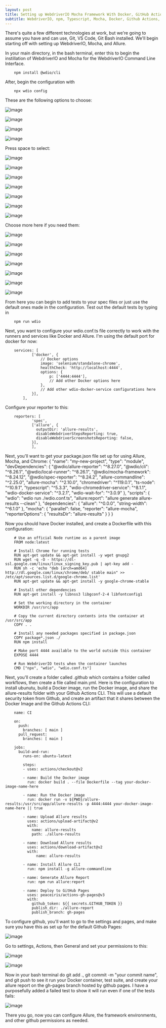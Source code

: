 ```yaml
---
layout: post
title: Setting up WebdriverIO Mocha Framework With Docker, GitHub Actions and Allure.
subtitle: WebdriverIO, npm, Typescript, Mocha, Docker, Github Actions, Allure
---
```



There's quite a few different technologies at work, but we're going to assume you have and can use, Git, VS Code, Git Bash installed. We'll begin starting off with setting up WebdriverIO, Mocha, and Allure.

In your main directory, in the bash terminal, enter this to begin the instillation of WebdriverIO and Mocha for the WebdriverIO Command Line Interface.
        
        npm install @wdio/cli

After, begin the configuration with

        npx wdio config

These are the following options to choose:

![image](https://github.com/terrainthesky-hub/terrainthesky-hub.github.io/assets/60892621/f9bee03f-cda5-429b-9e26-3eb4fb4486cb)

![image](https://github.com/terrainthesky-hub/terrainthesky-hub.github.io/assets/60892621/74a6a37c-ae4a-4405-82b4-4bf314da960e)

![image](https://github.com/terrainthesky-hub/terrainthesky-hub.github.io/assets/60892621/8b9eebcf-a0ab-4b36-91fc-a658be7eacc6)

![image](https://github.com/terrainthesky-hub/terrainthesky-hub.github.io/assets/60892621/3d098dcf-6a2a-4beb-aeb7-1f975d8df201)

  Press space to select:

![image](https://github.com/terrainthesky-hub/terrainthesky-hub.github.io/assets/60892621/b2e68906-5679-4102-b1ef-caac80644a06)

![image](https://github.com/terrainthesky-hub/terrainthesky-hub.github.io/assets/60892621/8c250dee-58cc-455b-b0da-8fd67c1d6157)

![image](https://github.com/terrainthesky-hub/terrainthesky-hub.github.io/assets/60892621/b18c700b-fe9e-489e-b18e-8ba136f5bc6f)

![image](https://github.com/terrainthesky-hub/terrainthesky-hub.github.io/assets/60892621/c04a1aff-d2d4-4020-9595-70fcb6d2ca62)

![image](https://github.com/terrainthesky-hub/terrainthesky-hub.github.io/assets/60892621/b2bc33a9-8a59-4855-89b1-bceac0155d38)

![image](https://github.com/terrainthesky-hub/terrainthesky-hub.github.io/assets/60892621/d7b0f5d3-873f-4a85-b05f-5688c22e63c7)

![image](https://github.com/terrainthesky-hub/terrainthesky-hub.github.io/assets/60892621/a7d06830-a53d-42e3-8696-ee7f556751bf)

  Choose more here if you need them:

![image](https://github.com/terrainthesky-hub/terrainthesky-hub.github.io/assets/60892621/a5ef8b00-02fb-45c1-a08f-8a461f560357)

![image](https://github.com/terrainthesky-hub/terrainthesky-hub.github.io/assets/60892621/ead8d4d5-655a-44eb-90ac-7fd9caef2449)

![image](https://github.com/terrainthesky-hub/terrainthesky-hub.github.io/assets/60892621/ba955ac4-7097-4acf-811f-a0173d8eaa10)

![image](https://github.com/terrainthesky-hub/terrainthesky-hub.github.io/assets/60892621/7c40b307-de13-42e5-96f0-3fb1f99d4d31)

![image](https://github.com/terrainthesky-hub/terrainthesky-hub.github.io/assets/60892621/3e104f0e-f7cb-4755-ad7b-53d4ae4e6785)

![image](https://github.com/terrainthesky-hub/terrainthesky-hub.github.io/assets/60892621/1c8744ab-716e-4723-afcf-88afc5c27653)

![image](https://github.com/terrainthesky-hub/terrainthesky-hub.github.io/assets/60892621/1283a63e-c627-4319-b14c-cdd2a23cb42b)

From here you can begin to add tests to your spec files or just use the default ones made in the configuration. Test out the default tests by typing in
                        
        npm run wdio
                        
Next, you want to configure your wdio.conf.ts file correctly to work with the runners and services like Docker and Allure. I'm using the default port for docker for now:
        
        services: [
                ['docker', {
                    // Docker options
                    image: 'selenium/standalone-chrome',
                    healthCheck: 'http://localhost:4444',
                    options: {
                        p: ['4444:4444'],
                        // Add other Docker options here
                    },
                    // Add other wdio-docker-service configurations here
                }],
            ],

Configure your reporter to this:

        reporters: [
                'spec',
                ['allure', {
                  outputDir: 'allure-results',
                  disableWebdriverStepsReporting: true,
                  disableWebdriverScreenshotsReporting: false,
                }],
                ],

Next, you'll want to get your package.json file set up for using Allure, Mocha, and Chrome:
        {
          "name": "my-new-project",
          "type": "module",
          "devDependencies": {
            "@wdio/allure-reporter": "^8.27.0",
            "@wdio/cli": "^8.26.1",
            "@wdio/local-runner": "^8.26.1",
            "@wdio/mocha-framework": "^8.24.12",
            "@wdio/spec-reporter": "^8.24.2",
            "allure-commandline": "^2.25.0",
            "allure-mocha": "^2.10.0",
            "chromedriver": "^119.0.1",
            "ts-node": "^10.9.1",
            "typescript": "^5.3.3",
            "wdio-chromedriver-service": "^8.1.1",
            "wdio-docker-service": "^3.2.1",
            "wdio-wait-for": "^3.0.9"
          },
          "scripts": {
            "wdio": "wdio run ./wdio.conf.ts",
            "allure:report": "allure generate allure-results --clean"
          },
          "dependencies": {
            "allure": "^0.0.0",
            "string-width": "^6.1.0"
          },
          "mocha": {
            "parallel": false,
            "reporter": "allure-mocha",
            "reporterOptions": {
              "resultsDir": "allure-results"
            }
          }
        }

Now you should have Docker installed, and create a Dockerfile with this configuration:

        # Use an official Node runtime as a parent image
        FROM node:latest
        
        # Install Chrome for running tests
        RUN apt-get update && apt-get install -y wget gnupg2
        RUN wget -q -O - https://dl-ssl.google.com/linux/linux_signing_key.pub | apt-key add -
        RUN sh -c 'echo "deb [arch=amd64] http://dl.google.com/linux/chrome/deb/ stable main" >> /etc/apt/sources.list.d/google-chrome.list'
        RUN apt-get update && apt-get install -y google-chrome-stable
        
        # Install other dependencies
        RUN apt-get install -y libnss3 libgconf-2-4 libfontconfig1
        
        # Set the working directory in the container
        WORKDIR /usr/src/app
        
        # Copy the current directory contents into the container at /usr/src/app
        COPY . .
        
        # Install any needed packages specified in package.json
        COPY package*.json ./
        RUN npm install
        
        # Make port 4444 available to the world outside this container
        EXPOSE 4444
        
        # Run WebdriverIO tests when the container launches
        CMD ["npx", "wdio", "wdio.conf.ts"]

Next, you'll create a folder called .github which contains a folder called workflows, then create a file called main.yml. Here is the configuration to install ubunutu, build a Docker image, run the Docker image, and share the allure-results folder with your Github Actions CLI. This will use a default security token from Github, and create an artifact that it shares between the Docker Image and the Github Actions CLI:

        name: CI

        on:
          push:
            branches: [ main ]
          pull_request:
            branches: [ main ]
        
        jobs:
          build-and-run:
            runs-on: ubuntu-latest
        
            steps:
            - uses: actions/checkout@v2
        
            - name: Build the Docker image
              run: docker build . --file Dockerfile --tag your-docker-image-name-here
        
            - name: Run the Docker image
              run: docker run -v ${PWD}/allure-results:/usr/src/app/allure-results -p 4444:4444 your-docker-image-name-here || true
        
            - name: Upload Allure results
              uses: actions/upload-artifact@v2
              with:
                name: allure-results
                path: ./allure-results
          
            - name: Download Allure results
              uses: actions/download-artifact@v2
              with:
                  name: allure-results
        
            - name: Install Allure CLI
              run: npm install -g allure-commandline
        
            - name: Generate Allure Report
              run: npm run allure:report
        
            - name: Deploy to GitHub Pages
              uses: peaceiris/actions-gh-pages@v3
              with:
                github_token: ${{ secrets.GITHUB_TOKEN }}
                publish_dir: ./allure-report
                publish_branch: gh-pages

To configure github, you'll want to go to the settings and pages, and make sure you have this as set up for the default Github Pages:

![image](https://github.com/terrainthesky-hub/terrainthesky-hub.github.io/assets/60892621/9ef54d97-562c-4dc5-a0bf-956a8deb1992)

Go to settings, Actions, then General and set your permissions to this:

![image](https://github.com/terrainthesky-hub/terrainthesky-hub.github.io/assets/60892621/a96f17c2-4fb3-4861-bacc-5e750f946c86)

![image](https://github.com/terrainthesky-hub/terrainthesky-hub.github.io/assets/60892621/98454d77-7c7c-4f3e-b6ac-8332e5cc6da0)


Now in your bash terminal do git add ., git commit -m "your commit name", and git push to see it run your Docker container, test suite, and create your allure report on the gh-pages branch hosted by github pages. I have a purposefully added a failed test to show it will run even if one of the tests fails:

![image](https://github.com/terrainthesky-hub/terrainthesky-hub.github.io/assets/60892621/624f4825-042c-4a3b-9419-6b10626bf4d2)

There you go, now you can configure Allure, the framework environments, and other github permissions as needed.
